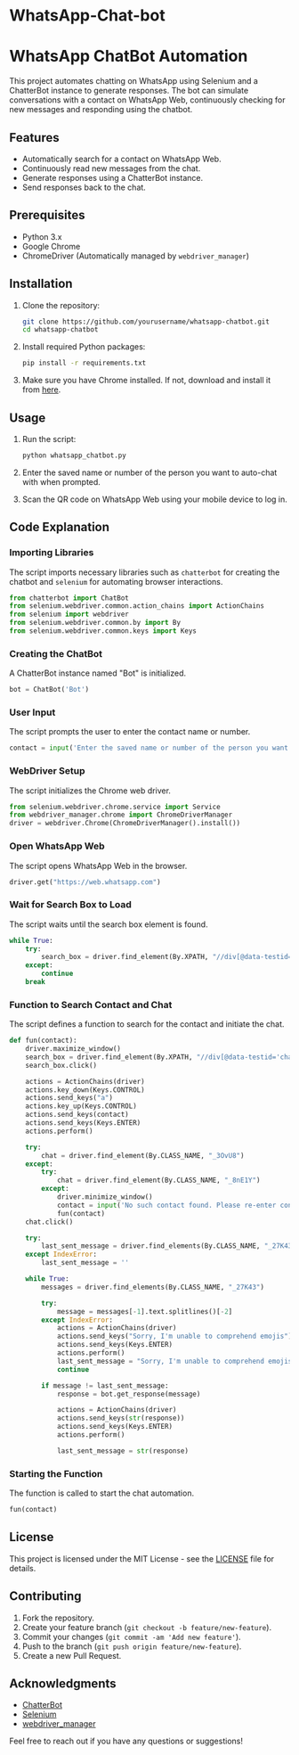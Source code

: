 # WhatsApp-Chat-bot

# WhatsApp ChatBot Automation

This project automates chatting on WhatsApp using Selenium and a ChatterBot instance to generate responses. The bot can simulate conversations with a contact on WhatsApp Web, continuously checking for new messages and responding using the chatbot.

## Features
- Automatically search for a contact on WhatsApp Web.
- Continuously read new messages from the chat.
- Generate responses using a ChatterBot instance.
- Send responses back to the chat.

## Prerequisites
- Python 3.x
- Google Chrome
- ChromeDriver (Automatically managed by `webdriver_manager`)

## Installation

1. Clone the repository:
    ```bash
    git clone https://github.com/yourusername/whatsapp-chatbot.git
    cd whatsapp-chatbot
    ```

2. Install required Python packages:
    ```bash
    pip install -r requirements.txt
    ```

3. Make sure you have Chrome installed. If not, download and install it from [here](https://www.google.com/chrome/).

## Usage

1. Run the script:
    ```bash
    python whatsapp_chatbot.py
    ```

2. Enter the saved name or number of the person you want to auto-chat with when prompted.

3. Scan the QR code on WhatsApp Web using your mobile device to log in.

## Code Explanation

### Importing Libraries

The script imports necessary libraries such as `chatterbot` for creating the chatbot and `selenium` for automating browser interactions.

```python
from chatterbot import ChatBot
from selenium.webdriver.common.action_chains import ActionChains
from selenium import webdriver
from selenium.webdriver.common.by import By
from selenium.webdriver.common.keys import Keys
```

### Creating the ChatBot

A ChatterBot instance named "Bot" is initialized.

```python
bot = ChatBot('Bot')
```

### User Input

The script prompts the user to enter the contact name or number.

```python
contact = input('Enter the saved name or number of the person you want to auto-chat:')
```

### WebDriver Setup

The script initializes the Chrome web driver.

```python
from selenium.webdriver.chrome.service import Service
from webdriver_manager.chrome import ChromeDriverManager
driver = webdriver.Chrome(ChromeDriverManager().install())
```

### Open WhatsApp Web

The script opens WhatsApp Web in the browser.

```python
driver.get("https://web.whatsapp.com")
```

### Wait for Search Box to Load

The script waits until the search box element is found.

```python
while True:
    try:
        search_box = driver.find_element(By.XPATH, "//div[@data-testid='chat-list-search']")
    except:
        continue
    break
```

### Function to Search Contact and Chat

The script defines a function to search for the contact and initiate the chat.

```python
def fun(contact):
    driver.maximize_window()
    search_box = driver.find_element(By.XPATH, "//div[@data-testid='chat-list-search']")
    search_box.click()

    actions = ActionChains(driver)
    actions.key_down(Keys.CONTROL)
    actions.send_keys("a")
    actions.key_up(Keys.CONTROL)
    actions.send_keys(contact)
    actions.send_keys(Keys.ENTER)
    actions.perform()

    try:
        chat = driver.find_element(By.CLASS_NAME, "_3OvU8")
    except:
        try:
            chat = driver.find_element(By.CLASS_NAME, "_8nE1Y")
        except:
            driver.minimize_window()
            contact = input('No such contact found. Please re-enter contact name/number:')
            fun(contact)
    chat.click()

    try:
        last_sent_message = driver.find_elements(By.CLASS_NAME, "_27K43")[-1].text.splitlines()[-2]
    except IndexError:
        last_sent_message = ''

    while True:
        messages = driver.find_elements(By.CLASS_NAME, "_27K43")

        try:
            message = messages[-1].text.splitlines()[-2]
        except IndexError:
            actions = ActionChains(driver)
            actions.send_keys("Sorry, I'm unable to comprehend emojis")
            actions.send_keys(Keys.ENTER)
            actions.perform()
            last_sent_message = "Sorry, I'm unable to comprehend emojis"
            continue

        if message != last_sent_message:
            response = bot.get_response(message)

            actions = ActionChains(driver)
            actions.send_keys(str(response))
            actions.send_keys(Keys.ENTER)
            actions.perform()

            last_sent_message = str(response)
```

### Starting the Function

The function is called to start the chat automation.

```python
fun(contact)
```

## License

This project is licensed under the MIT License - see the [LICENSE](LICENSE) file for details.

## Contributing

1. Fork the repository.
2. Create your feature branch (`git checkout -b feature/new-feature`).
3. Commit your changes (`git commit -am 'Add new feature'`).
4. Push to the branch (`git push origin feature/new-feature`).
5. Create a new Pull Request.

## Acknowledgments

- [ChatterBot](https://github.com/gunthercox/ChatterBot)
- [Selenium](https://www.selenium.dev/)
- [webdriver_manager](https://github.com/SergeyPirogov/webdriver_manager)

Feel free to reach out if you have any questions or suggestions!
